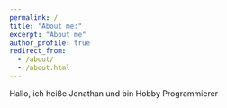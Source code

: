 ```yaml
---
permalink: /
title: "About me:"
excerpt: "About me"
author_profile: true
redirect_from: 
  - /about/
  - /about.html
---
```


Hallo, ich heiße Jonathan und bin Hobby Programmierer
